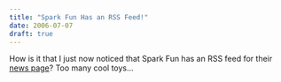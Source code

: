 ```yaml
---
title: "Spark Fun Has an RSS Feed!"
date: 2006-07-07
draft: true
---
```

How is it that I just now noticed that Spark Fun has an RSS feed for their [news page](https://web.archive.org/web/20070613015007/http://www.sparkfun.com/commerce/categories.php)? Too many cool toys...
